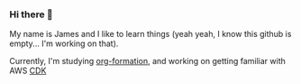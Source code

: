 ### Hi there 👋

My name is James and I like to learn things (yeah yeah, I know this github is empty... I'm working on that).

Currently, I'm studying [org-formation](https://github.com/org-formation), and working on getting familiar with AWS [CDK](https://aws.amazon.com/cdk)

<!--
**solenberg/solenberg** is a ✨ _special_ ✨ repository because its `README.md` (this file) appears on your GitHub profile.

Here are some ideas to get you started:

- 🔭 I’m currently working on ...
- 🌱 I’m currently learning ...
- 👯 I’m looking to collaborate on ...
- 🤔 I’m looking for help with ...
- 💬 Ask me about ...
- 📫 How to reach me: ...
- 😄 Pronouns: ...
- ⚡ Fun fact: ...
-->
